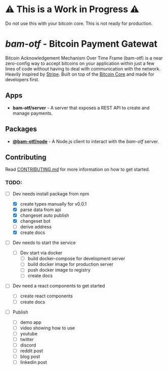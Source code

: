# ⚠️ This is a Work in Progress ⚠️

Do not use this with your bitcoin core. This is not ready for production.

# _bam-otf_ - Bitcoin Payment Gatewat

Bitcoin Acknowledgement Mechanism Over Time Frame (bam-otf) is a near
zero-config way to accept bitcoins on your application within just a few lines
of code without having to deal with communication with the network. Heavily
inspired by [Stripe][stripe]. Built on top of the [Bitcoin Core][bitcoin] and
made for developers first.

## Apps

- **bam-otf/server** - A server that exposes a REST API to create and manage
  payments.

## Packages

- **[@bam-otf/node](./packages/bam-otf-node/README.md)** - A Node.js client to
interact with the _bam-otf_ server.
<!-- - **[bam-otf/react](./packages/bam-otf-react/README.md)** - A React component to
  easily integrate bitcoin payments in your React app. -->

## Contributing

Read [CONTRIBUTING.md](./CONTRIBUTING.md) for more information on how to get
started.

### TODO:

- [ ] Dev needs install package from npm
  <!--
    - [ ] openapi contract
    - [ ] openapi remix build
    - [ ] openapi typescript generate files -->

  - [x] create types manually for v0.0.1
  - [x] parse data from api
  - [x] changeset auto publish
  - [x] changeset bot
  - [ ] derive address
  - [x] create docs

- [ ] Dev needs to start the service

  - [ ] Dev start via docker
    - [ ] build docker-compose for development server
    - [ ] build docker image for production server
    - [ ] push docker image to registry
    - [ ] create docs

- [ ] Dev need a react components to get started

  - [ ] create react components
  - [ ] create docs

- [ ] Publish
  - [ ] demo app
  - [ ] video showing how to use
  - [ ] youtube
  - [ ] twitter
  - [ ] discord
  - [ ] reddit post
  - [ ] blog post
  - [ ] linkedin post

[stripe]: https://stripe.com
[bitcoin]: https://bitcoin.org/en/

